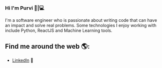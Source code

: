 ### Hi I'm Purvi 👋|💻 

<!--
**purvimisal/purvimisal** is a ✨ _special_ ✨ repository because its `README.md` (this file) appears on your GitHub profile.

Here are some ideas to get you started:

- 🔭 I’m currently working on ...
- 🌱 I’m currently learning ...
- 👯 I’m looking to collaborate on ...
- 🤔 I’m looking for help with ...
- 💬 Ask me about ...
- 📫 How to reach me: ...
- 😄 Pronouns: ...
- ⚡ Fun fact: ...
-->

I'm a software engineer who is passionate about writing code that can have an impact and solve real problems. Some technologies I enjoy working with include Python, ReactJS and Machine Learning tools. 

## Find me around the web 🌎: 
- <a href="https://www.linkedin.com/in/purvivmisal/">LinkedIn</a> 💼
